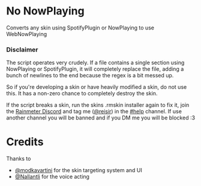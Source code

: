 # No NowPlaying

Converts any skin using SpotifyPlugin or NowPlaying to use WebNowPlaying

### Disclaimer

The script operates very crudely. If a file contains a single section using NowPlaying or SpotifyPlugin, it will completely replace the file, adding a bunch of newlines to the end because the regex is a bit messed up.

So if you're developing a skin or have heavily modified a skin, do not use this. It has a non-zero chance to completely destroy the skin. 

If the script breaks a skin, run the skins .rmskin installer again to fix it, join the [Rainmeter Discord](https://discord.gg/rainmeter) and tag me ([@reisir](https://github.com/reisir)) in the [#help](https://discord.com/channels/148103787259756544/148718731743199233) channel. If use another channel you will be banned and if you DM me you will be blocked :3

# Credits

Thanks to

- [@modkavartini](https://github.com/modkavartini) for the skin targeting system and UI
- [@Nallantli](https://github.com/Nallantli) for the voice acting
